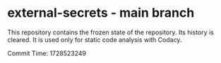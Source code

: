 # external-secrets - main branch

This repository contains the frozen state of the repository.
Its history is cleared. It is used only for static code
analysis with Codacy.

Commit Time: 1728523249